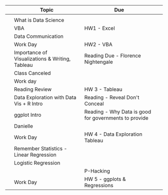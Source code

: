 &nbsp;|Topic|Due|&nbsp;|
---|---|---|---|
| ||| |
| |What is Data Science || |
| |VBA|HW1 - Excel| |
| |Data Communication|| |
| |Work Day|HW2 - VBA| |
| |Importance of Visualizations & Writing, Tableau|Reading Due - Florence Nightengale| |
| |Class Canceled || |
| |Work day|| |
| |Reading Review|HW 3 - Tableau| |
| |Data Exploration with Data Vis + R Intro|Reading - Reveal Don't Conceal| |
| |ggplot Intro|Reading - Why Data is good for governments to provide| |
| |Danielle|| |
| |Work Day|HW 4 - Data Exploration Tableau| |
| |Remember Statistics - Linear Regression|| |
| |Logistic Regression| |
| ||P-Hacking| |
| |Work Day|HW 5 - ggplots & Regressions| |

